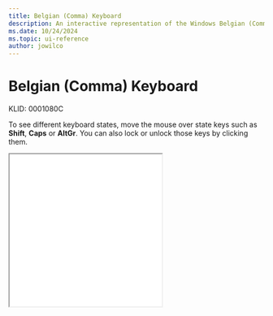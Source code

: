 ```yaml
---
title: Belgian (Comma) Keyboard
description: An interactive representation of the Windows Belgian (Comma) keyboard. To see different keyboard states, click or move the mouse over the state keys.
ms.date: 10/24/2024
ms.topic: ui-reference
author: jowilco
---
```


# Belgian (Comma) Keyboard

KLID: 0001080C

To see different keyboard states, move the mouse over state keys such as **Shift**, **Caps** or **AltGr**. You can also lock or unlock those keys by clicking them.

<iframe src="kbdbene.html" height="300"></iframe>
